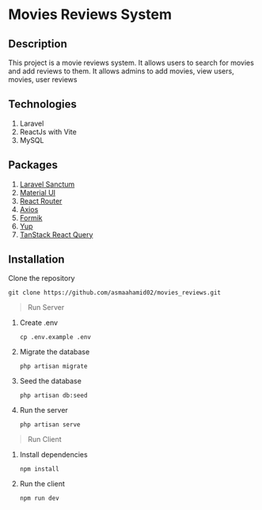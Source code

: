 # Movies Reviews System

## Description

This project is a movie reviews system. It allows users to search for movies and add reviews to them.
It allows admins to add movies, view users, movies, user reviews

## Technologies

1. Laravel
2. ReactJs with Vite
3. MySQL

## Packages

1. [Laravel Sanctum](https://laravel.com/docs/9.x/sanctum)
2. [Material UI](https://mui.com/material-ui/getting-started/overview/)
3. [React Router](https://reactrouter.com/en/main/start/overview)
4. [Axios](https://axios-http.com/docs/intro)
5. [Formik](https://formik.org/docs/overview)
6. [Yup](https://www.npmjs.com/package/yup)
7. [TanStack React Query](https://tanstack.com/query/v3/docs/react/overview)

## Installation

Clone the repository

```
git clone https://github.com/asmaahamid02/movies_reviews.git
```

> Run Server

1. Create .env
   ```
   cp .env.example .env
   ```
2. Migrate the database
   ```
   php artisan migrate
   ```
3. Seed the database
   ```
   php artisan db:seed
   ```
4. Run the server
   ```
   php artisan serve
   ```

> Run Client

1. Install dependencies

   ```
   npm install
   ```

2. Run the client
   ```
   npm run dev
   ```
